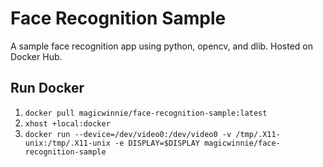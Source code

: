 # Face Recognition Sample

A sample face recognition app using python, opencv, and dlib. Hosted on Docker Hub.

## Run Docker
1. `docker pull magicwinnie/face-recognition-sample:latest`
2. `xhost +local:docker`
3. `docker run --device=/dev/video0:/dev/video0 -v /tmp/.X11-unix:/tmp/.X11-unix -e DISPLAY=$DISPLAY magicwinnie/face-recognition-sample`
